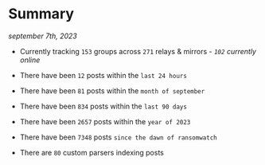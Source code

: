 
# Summary
_september 7th, 2023_

- Currently tracking `153` groups across `271` relays & mirrors - _`102` currently online_

- There have been `12` posts within the `last 24 hours`

- There have been `81` posts within the `month of september`

- There have been `834` posts within the `last 90 days`

- There have been `2657` posts within the `year of 2023`

- There have been `7348` posts `since the dawn of ransomwatch`

- There are `80` custom parsers indexing posts
